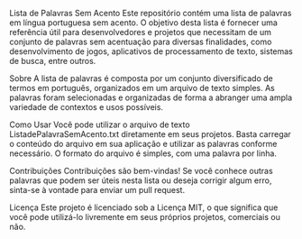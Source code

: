 Lista de Palavras Sem Acento
Este repositório contém uma lista de palavras em língua portuguesa sem acento. O objetivo desta lista é fornecer uma referência útil para desenvolvedores e projetos que necessitam de um conjunto de palavras sem acentuação para diversas finalidades, como desenvolvimento de jogos, aplicativos de processamento de texto, sistemas de busca, entre outros.

Sobre
A lista de palavras é composta por um conjunto diversificado de termos em português, organizados em um arquivo de texto simples. As palavras foram selecionadas e organizadas de forma a abranger uma ampla variedade de contextos e usos possíveis.

Como Usar
Você pode utilizar o arquivo de texto ListadePalavraSemAcento.txt diretamente em seus projetos. Basta carregar o conteúdo do arquivo em sua aplicação e utilizar as palavras conforme necessário. O formato do arquivo é simples, com uma palavra por linha.

Contribuições
Contribuições são bem-vindas! Se você conhece outras palavras que podem ser úteis nesta lista ou deseja corrigir algum erro, sinta-se à vontade para enviar um pull request.

Licença
Este projeto é licenciado sob a Licença MIT, o que significa que você pode utilizá-lo livremente em seus próprios projetos, comerciais ou não.
